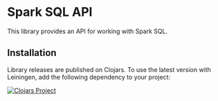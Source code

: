 Spark SQL API
=============

This library provides an API for working with Spark SQL.


## Installation

Library releases are published on Clojars. To use the latest version with
Leiningen, add the following dependency to your project:

[![Clojars Project](https://clojars.org/amperity/sparkplug-sql/latest-version.svg)](https://clojars.org/amperity/sparkplug-sql)
